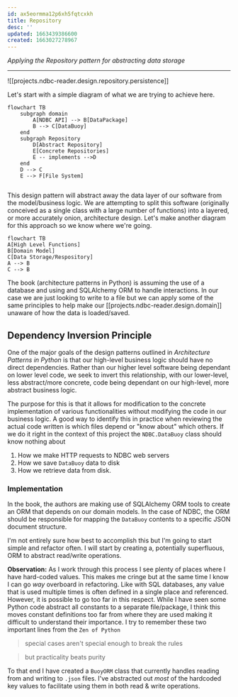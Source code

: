 ```yaml
---
id: ax5eormma12p6xh5fqtcxkh
title: Repository
desc: ''
updated: 1663439386600
created: 1663027278967
---
```

_Applying the Repository pattern for abstracting data storage_

---

![[projects.ndbc-reader.design.repository.persistence]]

Let's start with a simple diagram of what we are trying to achieve here.

```mermaid
flowchart TB
    subgraph domain
        A[NDBC API] --> B[DataPackage]
        B --> C[DataBuoy]
    end
    subgraph Repository
        D[Abstract Repository] 
        E[Concrete Repositories]
        E -- implements -->D
    end
    D --> C 
    E --> F[File System]
    
```

This design pattern will abstract away the data layer of our software from the model/business logic.  We are attempting to split this software (originally conceived as a single class with a large number of functions) into a layered, or more accurately onion, architecture design.  Let's make another diagram for this approach so we know where we're going.

```mermaid
flowchart TB
A[High Level Functions]
B[Domain Model]
C[Data Storage/Respository]
A --> B
C --> B
```

The book (architecture patterns in Python) is assuming the use of a database and using and SQLAlchemy ORM to handle interactions.  In our case we are just looking to write to a file but we can apply some of the same principles to help make our [[projects.ndbc-reader.design.domain]] unaware of how the data is loaded/saved.

 ## Dependency Inversion Principle
 One of the major goals of the design patterns outlined in _Architecture Patterns in Python_ is that our high-level business logic should have no direct dependencies.  Rather than our higher level software being dependant on lower level code, we seek to invert this relationship, with our lower-level, less abstract/more concrete, code being dependant on our high-level, more abstract business logic.

 The purpose for this is that it allows for modification to the concrete implementation of various functionalities without modifying the code in our business logic.  A good way to identify this in practice when reviewing the actual code written is which files depend or "know about" which others.  If we do it right in the context of this project the `NDBC.DataBuoy` class should know nothing about 
 1. How we make HTTP requests to NDBC web servers
 1. How we save `DataBuoy` data to disk
 1. How we retrieve data from disk.


 ### Implementation

 In the book, the authors are making use of SQLAlchemy ORM tools to create an ORM that depends on our domain models.  In the case of NDBC, the ORM should be responsible for mapping the `DataBuoy` contents to a specific JSON document structure.

I'm not entirely sure how best to accomplish this but I'm going to start simple and refactor often.  I will start by creating a, potentially superfluous, ORM to abstract read/write operations.  

**Observation:** As I work through this process I see plenty of places where I have hard-coded values.  This makes me cringe but at the same time I know I can go _way_ overboard in refactoring.  Like with SQL databases, any value that is used multiple times is often defined in a single place and referenced.  However, it is possible to go too far in this respect.  While I have seen some Python code abstract all constants to a separate file/package, I think this moves constant definitions too far from where they are used making it difficult to understand their importance.  I try to remember these two important lines from the `Zen of Python`

> special cases aren't special enough to break the rules

> but practicality beats purity


To that end I have created a `BuoyORM` class that currently handles reading from and writing to `.json` files.  I've abstracted out _most_ of the hardcoded key values to facilitate using them in both read & write operations.